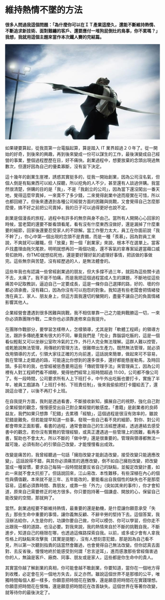# 維持熱情不墜的方法
**很多人問過我這個問題：「為什麼你可以在ＩＴ產業這麼久，還能不斷維持熱情、不斷追求新技術、面對難纏的客戶、還要應付一堆狗屁倒灶的鳥事，你不累嗎？」我想，我就用這個主題來當作本次鐵人賽的完結篇。**

   ![](E8885842-47C4-0042-AFAD-6C3B02AA3138.jpg@700w_0e_1l.jpg) 

如果硬要算起，從我買第一台電腦起算，算是踏入 IT 業界超過２０年了。從一開始的好奇，到後來的興趣，再到後來變成一份可以謀生的工作，最後演變成自己經營的事業，整個過程歷歷在目，好不痛快。創業過程中，想要放棄的念頭出現過無數次，但還好因為自己的優柔寡斷，沒有妄下決定。

 這十幾年的創業生崖裡，誘惑其實挺多的，從我一開始創業，因為公司沒名氣，但個人倒是有點東西可以給人探聽，所以挖角的人不少，甚至還有人談過併購。我當然很清楚，併購的目的是「我」，不是「我創立的公司」，因為當下還沒闖出一番天地，覺得這麼早賣掉，一來賣不了多少錢，二來覺得創業中途而廢實在可惜，所以也都回絕了。但後來遭遇到各種公司經營方面的困難與挑戰，又會覺得自己怎麼那麼傻，搞不好之前把公司賣掉，我的日子可以過得更好也說不定。

 創業是個漫長的旅程，過程中有許多的無奈與身不由己。當所有人開開心心回家的時候，當老闆的還要不斷看頭看尾，看有沒有什麼東西沒做好，還是漏掉了什麼重要的細節，回家後還要忍受家人的不諒解。當工作壓力太大，員工在你面前說「我不幹了」，你心中第一個出現的念頭不是責備，而是一種「羨慕」，因為對員工來說，不爽就可以離職，但「放棄」對一個「創業家」來說，根本不在選單上。當客戶找盡理由拖欠尾款，明明就想再凹一兩個功能，還不客氣的拿專案延遲當藉口威脅扣款時，你TMD就想掐死他，還是要好聲好氣的處理好事情，把該做的事做完。這些無奈與苦楚，沒有經歷過的人，是無法體會的。

 這些年我也有認識一些曾經創業過的朋友，但大多撐不過三年，就因為這些關卡過不去，太痛了。我不是不怕痛，而是我把這個過程當成人生的課題，不斷地從這些痛苦中記取教訓，逼迫自己一定要成長，這是一條你自己選擇的路，好的、壞的你都必須承擔，沒有藉口，因為你沒有可以抱怨的對象。我知道有些老闆會把情緒發洩在員工、家人、朋友身上，但這方面我還切的蠻開的，盡量不讓自己的負面情緒影響其他人。

 企業經營會遭遇到很多困難與挑戰，我不相信單靠一己之力能夠戰勝這一切，一來你必須靠團隊作戰，二來你也必須靠進修來自我提升。

 在團隊作戰部分，要學習怎樣帶人，怎樣領導，尤其是對「軟體工程師」的領導方法，跟許多傳統產業有很大的不同，畢竟我們是「完全」靠腦袋吃飯的，這是一個看似輕鬆又可以坐辦公室吹冷氣的工作，外行人完全無法理解。這群人難以控管，或乾脆說無法管理，用傳統的管理方法，很難帶出生產力。既然無法管理，就必須改用領導的方式，引領大家往正確的方向前進，這話說來簡單，做起來可不容易，我在管理上走錯過的路，可能遠比你想到的還多很多，還好都能懸崖勒馬，及時回頭。多前年的我，也曾經被慫恿要用這些「傳統管理手法」來管理員工，因為公司裡有人對工程師們看不順眼，覺得他們經常上班時間超過 11:00，公司都不像公司了。有一段時間，公司要求所有人上下班打卡，中午外出吃飯也要打卡，實施了半年，被員工戲謔為「上班打卡制、下班責任制」，後來我偷偷把打卡鐘給丟了，還說這台壞了，以後不再打卡上班。

 在自我提升方面，我則是透過看書，不斷接收新知，擴展自己的視野，強化自己對企業經營的觀念，慢慢感受出自己對企業經營的敏感度。「書籍」是創業者的良師益友，我們如果只想靠「犯錯」去累積「經驗」，這個過程是很沒有效率的，雖說犯錯是難免，但若能提早知道一些事，發現一些自己看不見的細節，對你、對公司都會帶來正面影響。看書的過程，通常會跟自己的生活經歷連結，透過連結去感受書中的觀念，若你沒有實務的管理經驗，或真正遭遇過一些管理上的困難，看再多書，幫助也不會太大，所以不斷的「做中學」還是很重要的。管理與領導都無法一蹴可幾，必須有耐心的引領自己改變，才能慢慢看出成效。

 改變是痛苦的，我曾經聽過一句話「擁抱改變才能創造改變，接受改變只能適應改變」，這話說得不錯，與其你必須痛苦的適應改變，倒不如自己擁抱改變，把改變當成一種習慣，要求自己每隔一段時間就要反省自己的缺點，並擬定改變計畫，如此一來就不會太抗拒了。但話說回來，江山易改、本性難移，有些深植在內心的個性與價值觀，本來就不是三年、五年能改的，要能看出自我個性的缺失也不是那麼容易，這都必須靠時間、靠朋友，或靠一些「外力」（突如其來的事件），你才會知道，原來自己需要修正的地方很多。你只要抱持著一個謙虛、開放的心，保留自己能改變的空間，那就夠了。

 當然，創業過程要不斷維持熱情，最重要的還是動機，是什麼讓你願意承受「失去」那些生命中重要的事情，讓你義無反顧、不辭辛勞的堅持下去。這個答案，我沒辦法給你，人生是你的，功課你要自己做，你可以模仿、你可以學習，但你走不出跟我一樣的道路，也沒必要。對我來說，我的熱情來自於不斷的挑戰自我，不斷進步，知道自己的極限在哪，也透過這條路探索自我。以前，或多或少會有人拿我性格上的缺點來攻擊我（其實是提醒），沒有人想刻意犯錯，那是因為自己看不見，所以第一次聽到指責的話當然會難過，也會覺得自己無法改變。但你認真去面對、去反省後，慢慢地終於能感受到何謂「忠言逆耳」，進而感激那些曾經傷害過你的人，無論是客戶、廠商、同事、朋友或是家人，這些都是你生命中的貴人。

 其實當你越了解創業的真相，你可能會越不敢創業，你要知道，當你在一個地方得到收穫，必定會在另一個地方失去，反之亦然。雖說這個世界不是那樣的公平，唯獨時間每個人都一樣多，你願意把時間花在猶豫，還是願意把時間花在實踐理想。你願意把時間花在懊悔，還是願意把時間花在改善缺失。這個世界在等著你改變，就等待你的最後決定了。